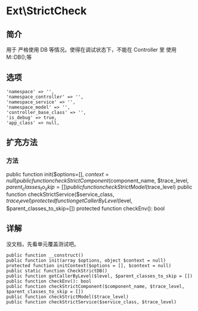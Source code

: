 # Ext\StrictCheck

## 简介
用于 严格使用 DB 等情况。使得在调试状态下，不能在 Controller 里 使用 M::DB();等
## 选项
    'namespace' => '',
    'namespace_controller' => '',
    'namespace_service' => '',
    'namespace_model' => '',
    'controller_base_class' => '',
    'is_debug' => true,
    'app_class' => null,
## 扩充方法

### 方法

public function init($options=[], $context=null)
public function checkStrictComponent($component_name, $trace_level, $parent_classes_to_skip=[])
public function checkStrictModel($trace_level)
public function checkStrictService($service_class, $trace_level)
protected function getCallerByLevel($level, $parent_classes_to_skip=[])
protected function checkEnv(): bool

## 详解

没文档，先看单元覆盖测试吧。


    public function __construct()
    public function init(array $options, object $context = null)
    protected function initContext($options = [], $context = null)
    public static function CheckStrictDB()
    public function getCallerByLevel($level, $parent_classes_to_skip = [])
    public function checkEnv(): bool
    public function checkStrictComponent($component_name, $trace_level, $parent_classes_to_skip = [])
    public function checkStrictModel($trace_level)
    public function checkStrictService($service_class, $trace_level)